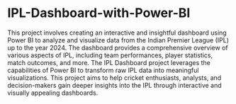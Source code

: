# IPL-Dashboard-with-Power-BI
This project involves creating an interactive and insightful dashboard using Power BI to analyze and visualize data from the Indian Premier League (IPL) up to the year 2024. The dashboard provides a comprehensive overview of various aspects of IPL, including team performances, player statistics, match outcomes, and more.
The IPL Dashboard project leverages the capabilities of Power BI to transform raw IPL data into meaningful visualizations. This project aims to help cricket enthusiasts, analysts, and decision-makers gain deeper insights into the IPL through interactive and visually appealing dashboards.

